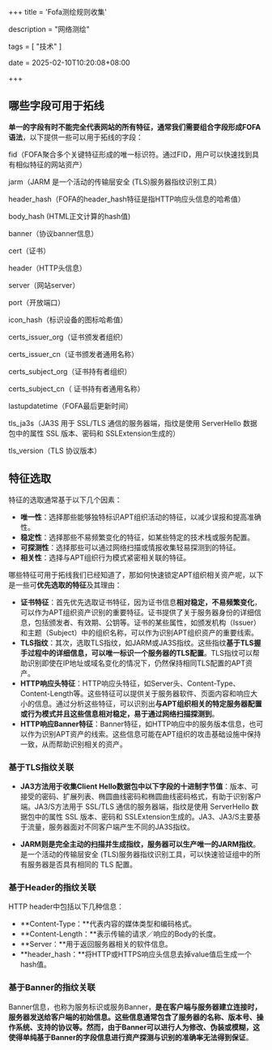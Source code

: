 +++
title = 'Fofa测绘规则收集'

description = "网络测绘"

tags = [ "技术" ]

date = 2025-02-10T10:20:08+08:00

+++

## **哪些字段可用于拓线**

**单一的字段有时不能完全代表网站的所有特征，通常我们需要组合字段形成FOFA语法**，以下提供一些可以用于拓线的字段：

fid（FOFA聚合多个关键特征形成的唯一标识符。通过FID，用户可以快速找到具有相似特征的网站资产‌）

jarm（JARM 是一个活动的传输层安全 (TLS)服务器指纹识别工具）

header_hash（FOFA的header_hash特征是指HTTP响应头信息的哈希值）

body_hash (HTML正文计算的hash值)

banner（协议banner信息）

cert（证书）

header（HTTP头信息）

server（网站server）

port（开放端口）

icon_hash（标识设备的图标哈希值‌）

certs_issuer_org（证书颁发者组织）

certs_issuer_cn（证书颁发者通用名称）

certs_subject_org（证书持有者组织）

certs_subject_cn（ 证书持有者通用名称）

lastupdatetime（FOFA最后更新时间）

tls_ja3s（JA3S 用于 SSL/TLS 通信的服务器端，指纹是使用 ServerHello 数据包中的属性 SSL 版本、密码和 SSLExtension生成的）

tls_version（TLS 协议版本）

## **特征选取**

特征的选取通常基于以下几个因素：

- **唯一性**：选择那些能够独特标识APT组织活动的特征，以减少误报和提高准确性。
- **稳定性**：选择那些不易频繁变化的特征，如某些特定的技术栈或服务配置。
- **可探测性**：选择那些可以通过网络扫描或情报收集轻易探测到的特征。
- **相关性**：选择与APT组织行为模式紧密相关联的特征。

哪些特征可用于拓线我们已经知道了，那如何快速锁定APT组织相关资产呢，以下是一些可**优先选取的特征**及其理由：

- **证书特征**：首先优先选取证书特征，因为证书信息**相对稳定，不易频繁变化**，可以作为APT组织资产识别的重要特征。证书提供了关于服务器身份的详细信息，包括颁发者、有效期、公钥等。证书的某些属性，如颁发机构（Issuer）和主题（Subject）中的组织名称，可以作为识别APT组织资产的重要线索。
- **TLS指纹**：其次，选取TLS指纹，如JARM或JA3S指纹。这些指纹**基于TLS握手过程中的详细信息，可以唯一标识一个服务器的TLS配置**。TLS指纹可以帮助识别即使在IP地址或域名变化的情况下，仍然保持相同TLS配置的APT资产。
- **HTTP响应头特征**：HTTP响应头特征，如Server头、Content-Type、Content-Length等。这些特征可以提供关于服务器软件、页面内容和响应大小的信息。通过分析这些特征，可以识别出**与APT组织相关的特定服务器配置或行为模式并且这些信息相对稳定，易于通过网络扫描探测到**。
- **HTTP响应Banner特征**：Banner特征，如HTTP响应中的服务版本信息，也可以作为识别APT资产的线索。这些信息可能在APT组织的攻击基础设施中保持一致，从而帮助识别相关的资产。

### **基于TLS指纹关联**

- **JA3方法用于收集Client Hello数据包中以下字段的十进制字节值**：版本、可接受的密码、扩展列表、椭圆曲线密码和椭圆曲线密码格式，有助于识别客户端。JA3/S方法用于 SSL/TLS 通信的服务器端，指纹是使用 ServerHello 数据包中的属性 SSL 版本、密码和 SSLExtension生成的。JA3、JA3/S主要基于流量，服务器面对不同客户端产生不同的JA3S指纹。

- **JARM则是完全主动的扫描并生成指纹，服务器可以生产唯一的JARM指纹**。是一个活动的传输层安全 (TLS)服务器指纹识别工具，可以快速验证组中的所有服务器是否具有相同的 TLS 配置。

### **基于Header的指纹关联**

HTTP header中包括以下几种信息：

- **Content-Type：**代表内容的媒体类型和编码格式。
- **Content-Length：**表示传输的请求／响应的Body的长度。
- **Server：**用于返回服务器相关的软件信息。
- **header_hash：**将HTTP或HTTPS响应头信息去掉value值后生成一个hash值。

### **基于Banner的指纹关联**

Banner信息，也称为服务标识或服务Banner，**是在客户端与服务器建立连接时，服务器发送给客户端的初始信息。**这些信息通常包含了服务器的名称、版本号、操作系统、支持的协议等。然而，由于**Banner可以进行人为修改、伪装或模糊，这使得单纯基于Banner的字段信息进行资产探测与识别的准确率无法得到保证**。
